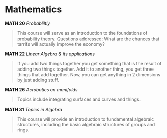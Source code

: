 # Mathematics

**MATH 20** _Probabliltiy_
> This course will serve as an introduction to the foundations of probability theory. Questions addressed: What are the chances that tarrifs will actually improve the economy?

**MATH 22** _Linear Algebra & its applications_
> If you add two things together you get something that is the result of adding two things together. Add it to another thing, you get three things that add together. Now, you can get anything in 2 dimensions by just adding stuff.

**MATH 26** _Acrobatics on manifolds_
> Topics include integrating surfaces and curves and things.

**MATH 31** _Topics in Algebra_
> This course will provide an introduction to fundamental algebraic structures, including the basic algebraic structures of groups and rings.

